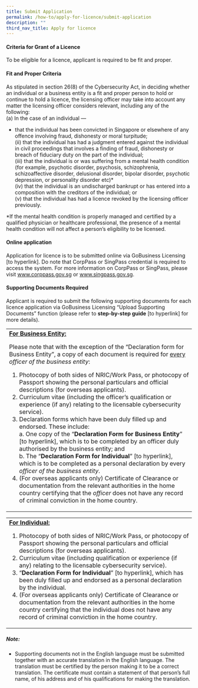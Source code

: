 ```yaml
---
title: Submit Application
permalink: /how-to/apply-for-licence/submit-application
description: ""
third_nav_title: Apply for licence
---
```

#### Criteria for Grant of a Licence
To be eligible for a licence, applicant is required to be fit and proper.

#### Fit and Proper Criteria
As stipulated in section 26(8) of the Cybersecurity Act, in deciding whether an individual or a business entity is a fit and proper person to hold or continue to hold a licence, the licensing officer may take into account any matter the licensing officer considers relevant, including any of the following:
<br>(a) In the case of an individual —
* that the individual has been convicted in Singapore or elsewhere of any offence involving fraud, dishonesty or moral turpitude;
<br>(ii)	that the individual has had a judgment entered against the individual in civil proceedings that involves a finding of fraud, dishonesty or breach of fiduciary duty on the part of the individual;
<br>(iii)	that the individual is or was suffering from a mental health condition (for example, psychotic disorder, psychosis, schizophrenia, schizoaffective disorder, delusional disorder, bipolar disorder, psychotic depression, or personality disorder etc)*
<br>(iv)	that the individual is an undischarged bankrupt or has entered into a composition with the creditors of the individual; or
<br>(v)	that the individual has had a licence revoked by the licensing officer previously.

*If the mental health condition is properly managed and certified by a qualified physician or healthcare professional, the presence of a mental health condition will not affect a person’s eligibility to be licensed.

#### Online application
Application for licence is to be submitted online via GoBusiness Licensing [to hyperlink]. Do note that CorpPass or SingPass credential is required to access the system. For more information on CorpPass or SingPass, please visit www.corppass.gov.sg or www.singpass.gov.sg.

#### Supporting Documents Required
Applicant is required to submit the following supporting documents for each licence application via GoBusiness Licensing “Upload Supporting Documents” function (please refer to **step-by-step guide** [to hyperlink] for more details).

<table class="table-h">
	<tr>
	<td><b><u>For Business Entity:</u></b>

Please note that with the exception of the “Declaration form for Business Entity”, a copy of each document is required for <u>every</u> <i>officer of the business entity</i>:

1. Photocopy of both sides of NRIC/Work Pass, or photocopy of Passport showing the personal particulars and official descriptions (for overseas applicants).
2.	Curriculum vitae (including the officer’s qualification or experience (if any) relating to the licensable cybersecurity service).
3.	Declaration forms which have been duly filled up and endorsed. These include: <br>
a. One copy of the “<b>Declaration Form for Business Entity</b>” [to hyperlink], which is to be completed by an officer duly authorised by the business entity; and<br>
b.	The “<b>Declaration Form for Individual</b>” [to hyperlink], which is to be completed as a personal declaration by every <i>officer of the business entity</i>.
4.	(For overseas applicants only) Certificate of Clearance or documentation from the relevant authorities in the home country certifying that the <i>officer</i> does not have any record of criminal conviction in the home country.</td></tr>
	
<table class="table-h">
	<tr>
	<td><b><u>For Individual:</u></b>
				
1.	Photocopy of both sides of NRIC/Work Pass, or photocopy of Passport showing the personal particulars and official descriptions (for overseas applicants).
2.	Curriculum vitae (including qualification or experience (if any) relating to the licensable cybersecurity service).
3.	“<b>Declaration Form for Individual</b>” [to hyperlink], which has been duly filled up and endorsed as a personal declaration by the individual. 
4.	(For overseas applicants only) Certificate of Clearance or documentation from the relevant authorities in the home country certifying that the individual does not have any record of criminal conviction in the home country.</td></tr></table>
	
##### Note:
* Supporting documents not in the English language must be submitted together with an accurate translation in the English language. The translation must be certified by the person making it to be a correct translation. The certificate must contain a statement of that person’s full name, of his address and of his qualifications for making the translation.